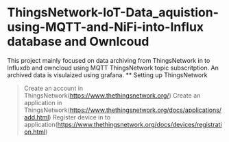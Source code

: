 # ThingsNetwork-IoT-Data_aquistion-using-MQTT-and-NiFi-into-Influx database and Ownlcoud

This project mainly focused on data archiving from ThingsNetwork in to Influxdb  and owncloud using MQTT ThingsNetwork topic subscritption.
An archived data is visulaized using grafana.
** Setting up ThingsNetwork
> Create an account in ThingsNetwork(https://www.thethingsnetwork.org/)
> Create an application in ThingsNetwork(https://www.thethingsnetwork.org/docs/applications/add.html)
> Register device in to application(https://www.thethingsnetwork.org/docs/devices/registration.html)


